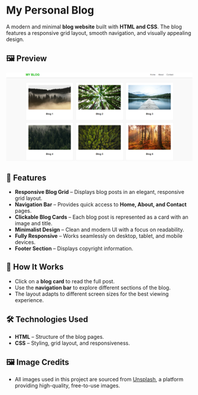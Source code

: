 # My Personal Blog 

A modern and minimal **blog website** built with **HTML and CSS**. The blog features a responsive grid layout, smooth navigation, and visually appealing design.

## 🖼️ Preview  
![My Blog Screenshot](myblogss.png)  

## 🚀 Features  
- **Responsive Blog Grid** – Displays blog posts in an elegant, responsive grid layout.  
- **Navigation Bar** – Provides quick access to **Home, About, and Contact** pages.  
- **Clickable Blog Cards** – Each blog post is represented as a card with an image and title.  
- **Minimalist Design** – Clean and modern UI with a focus on readability.  
- **Fully Responsive** – Works seamlessly on desktop, tablet, and mobile devices.  
- **Footer Section** – Displays copyright information.  

## 📜 How It Works  
- Click on a **blog card** to read the full post.
-  Use the **navigation bar** to explore different sections of the blog.
-   The layout adapts to different screen sizes for the best viewing experience.  

## 🛠️ Technologies Used  
- **HTML** – Structure of the blog pages.  
- **CSS** – Styling, grid layout, and responsiveness.

## 🖼️ Image Credits  
- All images used in this project are sourced from [Unsplash](https://unsplash.com), a platform providing high-quality, free-to-use images.
